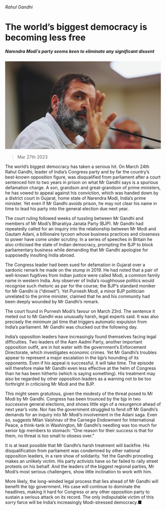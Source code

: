 ###### Rahul Gandhi

# The world’s biggest democracy is becoming less free 

##### Narendra Modi’s party seems keen to eliminate any significant dissent 

![image](images/20230401_ASP002.jpg) 

> Mar 27th 2023 

The world’s biggest democracy has taken a serious hit. On March 24th Rahul Gandhi, leader of India’s Congress party and by far the country’s best-known opposition figure, was disqualified from parliament after a court sentenced him to two years in prison on what Mr Gandhi says is a spurious defamation charge. A son, grandson and great-grandson of prime ministers, he has vowed to appeal against his conviction, which was handed down by a district court in Gujarat, home state of Narendra Modi, India’s prime minister. Yet even if Mr Gandhi avoids prison, he may not clear his name in time to lead his party into the general election due next year.

The court ruling followed weeks of tussling between Mr Gandhi and members of Mr Modi’s Bharatiya Janata Party (BJP). Mr Gandhi had repeatedly called for an inquiry into the relationship between Mr Modi and Gautam Adani, a billionaire tycoon whose business practices and closeness to power have come under scrutiny. In a series of speeches in Britain he also criticised the state of Indian democracy, prompting the BJP to block parliamentary business while demanding that Mr Gandhi apologise for supposedly insulting India abroad.

The Congress leader had been sued for defamation in Gujarat over a sardonic remark he made on the stump in 2019. He had noted that a pair of well-known fugitives from Indian justice were called Modi, a common family name in western India. Any observer of India’s roughhouse politics would recognise such rhetoric as par for the course; the BJP’s standard moniker for Mr Gandhi is (“dimwit”). Yet Purnesh Modi, a minor BJP politician unrelated to the prime minister, claimed that he and his community had been deeply wounded by Mr Gandhi’s remark.

The court found in Purnesh Modi’s favour on March 23rd. The sentence it meted out to Mr Gandhi was unusually harsh, legal experts said. It was also precisely the minimum jail time that triggers automatic expulsion from India’s parliament. Mr Gandhi was chucked out the following day.

India’s opposition leaders have increasingly found themselves facing legal difficulties. Two leaders of the Aam Aadmi Party, another important opposition outfit, are in hot water with the government’s Enforcement Directorate, which investigates economic crimes. Yet Mr Gandhi’s troubles appear to represent a major escalation in the bjp’s hounding of its opponents. Even if his appeal is successful, it will take time. The episode will therefore make Mr Gandhi even less effective at the helm of Congress than he has been hitherto (which is saying something). His treatment may also be regarded by other opposition leaders as a warning not to be too forthright in criticising Mr Modi and the BJP.

This might seem gratuitous, given the modesty of the threat posed to Mr Modi by Mr Gandhi. Congress has been trounced by the bjp in two successive general elections, and shows little sign of a resurgence ahead of next year’s vote. Nor has the government struggled to fend off Mr Gandhi’s demands for an inquiry into Mr Modi’s involvement in the Adani saga. Even so, suggests Milan Vaishnav of the Carnegie Endowment for International Peace, a think-tank in Washington, Mr Gandhi’s needling was too much for senior bjp members to stomach: “One reason for their success is that for them, no threat is too small to obsess over.”

It is at least possible that Mr Gandhi’s harsh treatment will backfire. His disqualification from parliament was condemned by other national opposition leaders, in a rare show of solidarity. Yet the Gandhi princeling makes an unlikely victim. His party activists have so far failed to rally street protests on his behalf. And the leaders of the biggest regional parties, Mr Modi’s most serious challengers, show little inclination to work with him.

More likely, the long-winded legal process that lies ahead of Mr Gandhi will benefit the bjp government. His case will continue to dominate the headlines, making it hard for Congress or any other opposition party to sustain a serious attack on its record. The only indisputable victim of this sorry farce will be India’s increasingly Modi-stressed democracy.■

